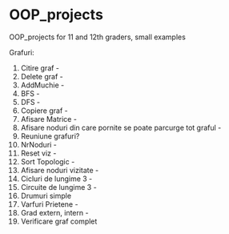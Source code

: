 # OOP_projects

OOP_projects for 11 and 12th graders, small examples

Grafuri:
1. Citire graf -
2. Delete graf -
3. AddMuchie -
4. BFS -
5. DFS -
6. Copiere graf -
7. Afisare Matrice -
8. Afisare noduri din care pornite se poate parcurge tot graful -
9. Reuniune grafuri?
10. NrNoduri - 
11. Reset viz -
12. Sort Topologic - 
13. Afisare noduri vizitate -
14. Cicluri de lungime 3 -
15. Circuite de lungime 3 -
16. Drumuri simple
17. Varfuri Prietene -
18. Grad extern, intern -
19. Verificare graf complet


